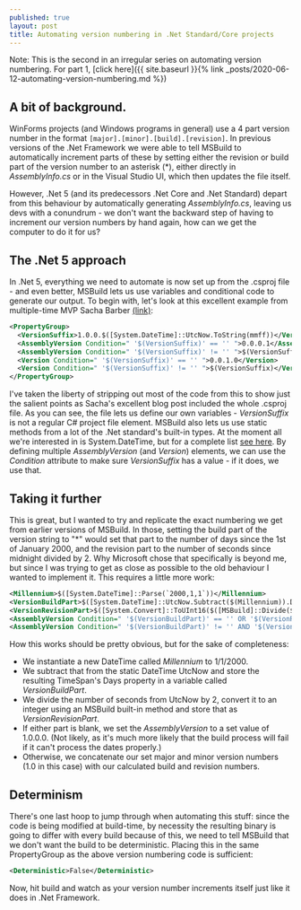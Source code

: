 ```yaml
---
published: true
layout: post
title: Automating version numbering in .Net Standard/Core projects
---
```

Note: This is the second in an irregular series on automating version numbering. For part 1, [click here]({{ site.baseurl }}{% link _posts/2020-06-12-automating-version-numbering.md %})

## A bit of background.

WinForms projects (and Windows programs in general) use a 4 part version number in the format `[major].[minor].[build].[revision]`. In previous versions of the .Net Framework we were able to tell MSBuild to automatically increment parts of these by setting either the revision or build part of the version number to an asterisk (*), either directly in _AssemblyInfo.cs_ or in the Visual Studio UI, which then updates the file itself.

However, .Net 5 (and its predecessors .Net Core and .Net Standard) depart from this behaviour by automatically generating _AssemblyInfo.cs_, leaving us devs with a conundrum - we don't want the backward step of having to increment our version numbers by hand again, how can we get the computer to do it for us?

## The .Net 5 approach

In .Net 5, everything we need to automate is now set up from the .csproj file - and even better, MSBuild lets us use variables and conditional code to generate our output. To begin with, let's look at this excellent example from multiple-time MVP Sacha Barber [(link)](https://sachabarbs.wordpress.com/2020/02/23/net-core-standard-auto-incrementing-versioning/):

```xml 
<PropertyGroup>
  <VersionSuffix>1.0.0.$([System.DateTime]::UtcNow.ToString(mmff))</VersionSuffix>
  <AssemblyVersion Condition=" '$(VersionSuffix)' == '' ">0.0.0.1</AssemblyVersion>
  <AssemblyVersion Condition=" '$(VersionSuffix)' != '' ">$(VersionSuffix)</AssemblyVersion>
  <Version Condition=" '$(VersionSuffix)' == '' ">0.0.1.0</Version>
  <Version Condition=" '$(VersionSuffix)' != '' ">$(VersionSuffix)</Version>
</PropertyGroup> 
```

I've taken the liberty of stripping out most of the code from this to show just the salient points as Sacha's excellent blog post included the whole .csproj file. As you can see, the file lets us define our own variables - _VersionSuffix_ is not a regular C# project file element. MSBuild also lets us use static methods from a lot of the .Net standard's built-in types. At the moment all we're interested in is System.DateTime, but for a complete list [see here](https://docs.microsoft.com/en-us/visualstudio/msbuild/property-functions?view=vs-2022). By defining multiple _AssemblyVersion_ (and _Version_) elements, we can use the _Condition_ attribute to make sure _VersionSuffix_ has a value - if it does, we use that. 

## Taking it further

This is great, but I wanted to try and replicate the exact numbering we get from earlier versions of MSBuild. In those, setting the build part of the version string to "*" would set that part to the number of days since the 1st of January 2000, and the revision part to the number of seconds since midnight divided by 2. Why Microsoft chose that specifically is beyond me, but since I was trying to get as close as possible to the old behaviour I wanted to implement it. This requires a little more work:

```xml
<Millennium>$([System.DateTime]::Parse(`2000,1,1`))</Millennium>
<VersionBuildPart>$([System.DateTime]::UtcNow.Subtract($(Millennium)).Days)</VersionBuildPart>
<VersionRevisionPart>$([System.Convert]::ToUInt16($([MSBuild]::Divide($([System.DateTime]::UtcNow.TimeOfDay.TotalSeconds),2))))</VersionRevisionPart>
<AssemblyVersion Condition=" '$(VersionBuildPart)' == '' OR '$(VersionRevisionPart)' == ''">1.0.0.0</AssemblyVersion>
<AssemblyVersion Condition=" '$(VersionBuildPart)' != '' AND '$(VersionRevisionPart)' != ''">1.0.$(VersionBuildPart).$(VersionRevisionPart)</AssemblyVersion>
```

How this works should be pretty obvious, but for the sake of completeness:
* We instantiate a new DateTime called _Millennium_ to 1/1/2000.
* We subtract that from the static DateTime UtcNow and store the resulting TimeSpan's Days property in a variable called _VersionBuildPart_.
* We divide the number of seconds from UtcNow by 2, convert it to an integer using an MSBuild built-in method and store that as _VersionRevisionPart_.
* If either part is blank, we set the _AssemblyVersion_ to a set value of 1.0.0.0. (Not likely, as it's much more likely that the build process will fail if it can't process the dates properly.)
* Otherwise, we concatenate our set major and minor version numbers (1.0 in this case) with our calculated build and revision numbers.

## Determinism

There's one last hoop to jump through when automating this stuff: since the code is being modified at build-time, by necessity the resulting binary is going to differ with every build because of this, we need to tell MSBuild that we don't want the build to be deterministic. Placing this in the same PropertyGroup as the above version numbering code is sufficient:

```xml
<Deterministic>False</Deterministic>
```

Now, hit build and watch as your version number increments itself just like it does in .Net Framework.
